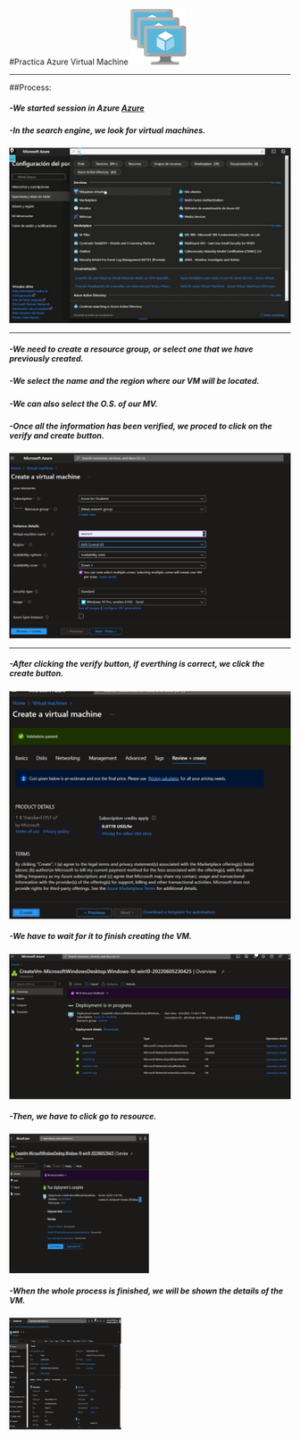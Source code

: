 #Practica Azure Virtual Machine
![Virtual Machine](img\vm.png)

----------------------------------------------------------------
##Process:
##### -We started session in Azure [Azure](https://www.portal.azure.com)
##### -In the search engine, we look for virtual machines.
![buscador](img/vm.jpg)

----------------------------------------------------------------
##### -We need to create a resource group, or select one that we have previously created.
##### -We select the name and the region where our VM will be located.
##### -We can also select the O.S. of our MV.
##### -Once all the information has been verified, we proced to click on the verify and create button.
![VM2](img/vm1.png)

---------------
##### -After clicking the verify button, if everthing is correct, we click the create button.
![VM3](img/vm2.jpg)

##### -We have to wait for it to finish creating the VM.
![VM4](img/vm3.jpg)
##### -Then, we have to click go to resource.
![VM5](img/vm4.jpg)
##### -When the whole process is finished, we will be shown the details of the VM.
![VM6](img/vm5.jpg) 